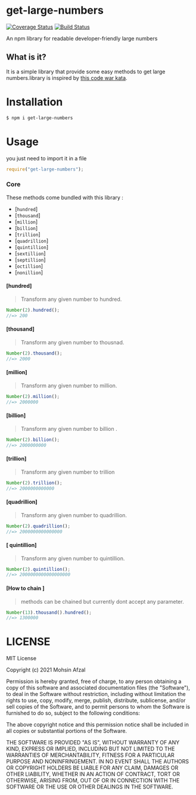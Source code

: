 # get-large-numbers

[![Coverage Status](https://coveralls.io/repos/github/Mohsin41/large-numbers/badge.svg)](https://coveralls.io/github/Mohsin41/large-numbers)
[![Build Status](https://travis-ci.com/Mohsin41/large-numbers.svg?branch=main)](https://travis-ci.com/Mohsin41/large-numbers)

An npm library for readable developer-friendly large numbers

## What is it?

It is a simple library that provide some easy methods to get large numbers.library is inspired by [this code war kata](https://www.codewars.com/kata/5b57a9bec19d96c0b80000c9/discuss/javascript).

# Installation

```sh
$ npm i get-large-numbers
```

# Usage

you just need to import it in a file

```js
require("get-large-numbers");
```

### Core

These methods come bundled with this library :

- [`hundred`]
- [`thousand`]
- [`million`]
- [`billion`]
- [`trillion`]
- [`quadrillion`]
- [`quintillion`]
- [`sextillion`]
- [`septillion`]
- [`octillion`]
- [`nonillion`]

#### [hundred]

> Transform any given number to hundred.

```js
Number(2).hundred();
//=> 200
```

#### [thousand]

> Transform any given number to thousnad.

```js
Number(2).thousand();
//=> 2000
```

#### [million]

> Transform any given number to million.

```js
Number(2).million();
//=> 2000000
```

#### [billion]

> Transform any given number to billion .

```js
Number(2).billion();
//=> 2000000000
```

#### [trillion]

> Transform any given number to trillion

```js
Number(2).trillion();
//=> 2000000000000
```

#### [quadrillion]

> Transform any given number to quadrillion.

```js
Number(2).quadrillion();
//=> 2000000000000000
```

#### [ quintillion]

> Transform any given number to quintillion.

```js
Number(2).quintillion();
//=> 2000000000000000000
```

#### [How to chain ]

> methods can be chained but currently dont accept any parameter.

```js
Number(13).thousand().hundred();
//=> 1300000
```

# LICENSE

MIT License

Copyright (c) 2021 Mohsin Afzal

Permission is hereby granted, free of charge, to any person obtaining a copy
of this software and associated documentation files (the "Software"), to deal
in the Software without restriction, including without limitation the rights
to use, copy, modify, merge, publish, distribute, sublicense, and/or sell
copies of the Software, and to permit persons to whom the Software is
furnished to do so, subject to the following conditions:

The above copyright notice and this permission notice shall be included in all
copies or substantial portions of the Software.

THE SOFTWARE IS PROVIDED "AS IS", WITHOUT WARRANTY OF ANY KIND, EXPRESS OR
IMPLIED, INCLUDING BUT NOT LIMITED TO THE WARRANTIES OF MERCHANTABILITY,
FITNESS FOR A PARTICULAR PURPOSE AND NONINFRINGEMENT. IN NO EVENT SHALL THE
AUTHORS OR COPYRIGHT HOLDERS BE LIABLE FOR ANY CLAIM, DAMAGES OR OTHER
LIABILITY, WHETHER IN AN ACTION OF CONTRACT, TORT OR OTHERWISE, ARISING FROM,
OUT OF OR IN CONNECTION WITH THE SOFTWARE OR THE USE OR OTHER DEALINGS IN THE
SOFTWARE.

